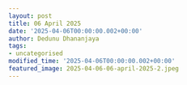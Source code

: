 ```yaml
---
layout: post
title: 06 April 2025
date: '2025-04-06T00:00:00.002+00:00'
author: Dedunu Dhananjaya
tags:
- uncategorised
modified_time: '2025-04-06T00:00:00.002+00:00'
featured_image: 2025-04-06-06-april-2025-2.jpeg
---
```

